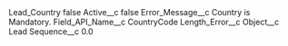 <?xml version="1.0" encoding="UTF-8"?>
<CustomMetadata xmlns="http://soap.sforce.com/2006/04/metadata" xmlns:xsi="http://www.w3.org/2001/XMLSchema-instance" xmlns:xsd="http://www.w3.org/2001/XMLSchema">
    <label>Lead_Country</label>
    <protected>false</protected>
    <values>
        <field>Active__c</field>
        <value xsi:type="xsd:boolean">false</value>
    </values>
    <values>
        <field>Error_Message__c</field>
        <value xsi:type="xsd:string">Country is Mandatory.</value>
    </values>
    <values>
        <field>Field_API_Name__c</field>
        <value xsi:type="xsd:string">CountryCode</value>
    </values>
    <values>
        <field>Length_Error__c</field>
        <value xsi:nil="true"/>
    </values>
    <values>
        <field>Object__c</field>
        <value xsi:type="xsd:string">Lead</value>
    </values>
    <values>
        <field>Sequence__c</field>
        <value xsi:type="xsd:double">0.0</value>
    </values>
</CustomMetadata>
